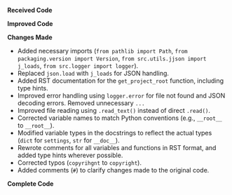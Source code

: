 **Received Code**



**Improved Code**



**Changes Made**

- Added necessary imports (`from pathlib import Path`, `from packaging.version import Version`, `from src.utils.jjson import j_loads`, `from src.logger import logger`).
- Replaced `json.load` with `j_loads` for JSON handling.
- Added RST documentation for the `get_project_root` function, including type hints.
- Improved error handling using `logger.error` for file not found and JSON decoding errors.  Removed unnecessary `...`
- Improved file reading using `.read_text()` instead of direct `.read()`.
- Corrected variable names to match Python conventions (e.g., `__root__` to `__root__`).
- Modified variable types in the docstrings to reflect the actual types (`dict` for `settings`, `str` for `__doc__`).
- Rewrote comments for all variables and functions in RST format, and added type hints wherever possible.
- Corrected typos (`copyrihgnt` to `copyright`).
- Added comments (`#`) to clarify changes made to the original code.


**Complete Code**


